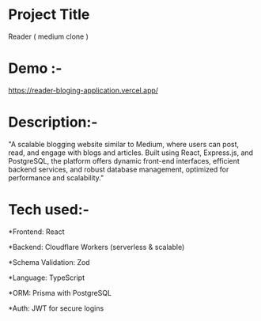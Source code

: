 
# Project Title
Reader ( medium clone )

# Demo :-
https://reader-bloging-application.vercel.app/

# Description:-
"A scalable blogging website similar to Medium, where users can post, read, and engage with blogs and articles. Built using React, Express.js, and PostgreSQL, the platform offers dynamic front-end interfaces, efficient backend services, and robust database management, optimized for performance and scalability."


# Tech used:-

*Frontend: React 

*Backend: Cloudflare Workers (serverless & scalable)

*Schema Validation: Zod 

*Language: TypeScript

*ORM: Prisma with PostgreSQL

*Auth: JWT for secure logins
